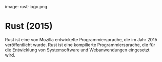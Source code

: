 <div class='meta'>
image: rust-logo.png
</div>

# Rust (2015)

<p class='abstract'>
Rust ist eine von Mozilla entwickelte Programmiersprache, die im Jahr 2015 veröffentlicht wurde. Rust ist eine kompilierte Programmiersprache, die für die Entwicklung von Systemsoftware und Webanwendungen eingesetzt wird.
</p>
